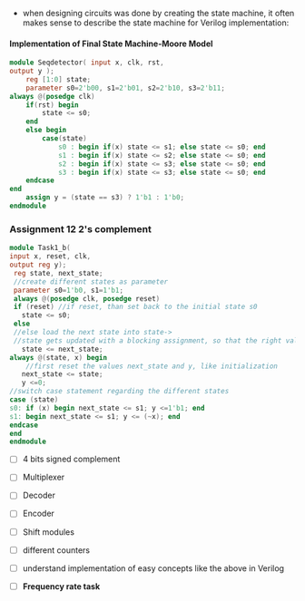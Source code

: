 -  when designing circuits was done by creating the state machine, it often makes sense to describe the state machine for Verilog implementation:
#### Implementation of Final State Machine-Moore Model
```Verilog
module Seqdetector( input x, clk, rst,
output y );
	reg [1:0] state;
	parameter s0=2'b00, s1=2'b01, s2=2'b10, s3=2'b11;
always @(posedge clk)
	if(rst) begin
		state <= s0;
	end
	else begin
		case(state)
			s0 : begin if(x) state <= s1; else state <= s0; end
			s1 : begin if(x) state <= s2; else state <= s0; end
			s2 : begin if(x) state <= s3; else state <= s0; end
			s3 : begin if(x) state <= s3; else state <= s0; end
	endcase
end
	assign y = (state == s3) ? 1'b1 : 1'b0;
endmodule
```



### Assignment 12 2's complement
``` Verilog
module Task1_b(
input x, reset, clk,
output reg y);
 reg state, next_state;
 //create different states as parameter
 parameter s0=1'b0, s1=1'b1;
 always @(posedge clk, posedge reset)
 if (reset) //if reset, than set back to the initial state s0
   state <= s0;
 else
 //else load the next state into state->
 //state gets updated with a blocking assignment, so that the right value can still be calculated for the output y -> y is depending on the present state
   state <= next_state;
always @(state, x) begin
	//first reset the values next_state and y, like initialization
   next_state <= state;
   y <=0;
//switch case statement regarding the different states   
case (state)
s0: if (x) begin next_state <= s1; y <=1'b1; end
s1: begin next_state <= s1; y <= (~x); end
endcase
end
endmodule
```
- [ ] 4 bits signed complement
- [ ] Multiplexer
- [ ] Decoder
- [ ] Encoder
- [ ] Shift modules
- [ ] different counters
- [ ] understand implementation of easy concepts like the above in Verilog
- [ ] **Frequency rate task**


